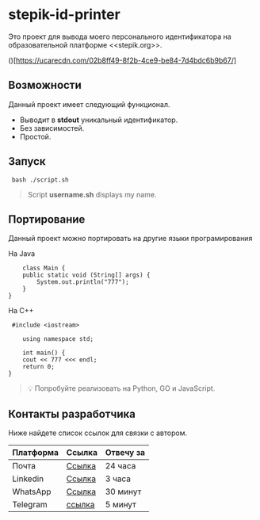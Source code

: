 # stepik-id-printer 
Это проект для вывода моего персонального идентификатора на образовательной платформе <<stepik.org>>.

()[https://ucarecdn.com/02b8ff49-8f2b-4ce9-be84-7d4bdc6b9b67/]

## Возможности
Данный проект имеет следующий функционал.
* Выводит в **stdout** уникальный идентификатор.
* Без зависимостей.
* Простой.


## Запуск
```
 bash ./script.sh
```

> Script **username.sh** displays my name.

## Портирование
Данный проект можно портировать на другие языки програмирования

На Java
``` 
	class Main {
	public static void (String[] args) {
		System.out.println("777");
	}
}
```

На С++
``` 
 #include <iostream>

    using namespace std;

    int main() {
	cout << 777 <<< endl;
	return 0;
}
```
> :bulb: Попробуйте реализовать на Python, GO и JavaScript.

## Контакты разработчика 
Ниже найдете список ссылок для связки c автором.

Платформа | Ссылка                             | Отвечу за |
----------|------------------------------------|-----------|
Почта     |[Ссылка](https://mail.ru)| 24 часа |
Linkedin  |[Ссылка](https://linkedin.com)| 3 часа |
WhatsApp  |[Ссылка](https://web.whatsapp.com)| 30 минут |
Telegram  |[ссылка](https://web.telegram.org/)| 5 минут |
